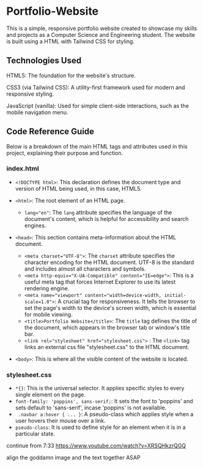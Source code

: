# Portfolio-Website
This is a simple, responsive portfolio website created to showcase my skills and projects as a Computer Science and Engineering student. The website is built using a HTML with Tailwind CSS for styling.

## Technologies Used
HTML5: The foundation for the website's structure.

CSS3 (via Tailwind CSS): A utility-first framework used for modern and responsive styling.

JavaScript (vanilla): Used for simple client-side interactions, such as the mobile navigation menu.

## Code Reference Guide
Below is a breakdown of the main HTML tags and attributes used in this project, explaining their purpose and function.

### index.html

* `<!DOCTYPE html>`: This declaration defines the document type and version of HTML being used, in this case, HTML5.
* `<html>`: The root element of an HTML page.
  * `lang="en"`: The `lang` attribute specifies the language of the document's content, which is helpful for accessibility and search engines.

* `<head>`: This section contains meta-information about the HTML document.
  * `<meta charset="UTF-8">`: The `charset` attribute specifies the character encoding for the HTML document. UTF-8 is the standard and includes almost all characters and symbols.
  * `<meta http-equiv="X-UA-Compatible" content="IE=edge">`: This is a useful meta tag that forces Internet Explorer to use its latest rendering engine.
  * `<meta name="viewport" content="width=device-width, initial-scale=1.0">`: A crucial tag for responsiveness. It tells the browser to set the page's width to the device's screen width, which is essential for mobile viewing.
  * `<title>Portfolio Website</title>`: The `title` tag defines the title of the document, which appears in the browser tab or window's title bar.
  * ` <link rel="stylesheet" href="stylesheet.css"> ` : The `<link>` tag links an external css file "stylesheet.css" to the HTML document.

* `<body>`: This is where all the visible content of the website is located.

### stylesheet.css

* ` *{} `: This is the universal selector. It applies specific styles to every single element on the page.
* ` font-family: 'poppins', sans-serif; `: It sets the font to 'poppins' and sets default to 'sans-serif', incase 'poppins' is not available.
* ` .navbar a:hover { ... }`: A pseudo-class which applies style when a user hovers their mouse over a link.
* ` pseudo-class `: It is used to define style for an element when it is in a particular state.



continue from 7:33 
https://www.youtube.com/watch?v=XRSQHkzrQGQ

align the goddamn image and the text together ASAP
